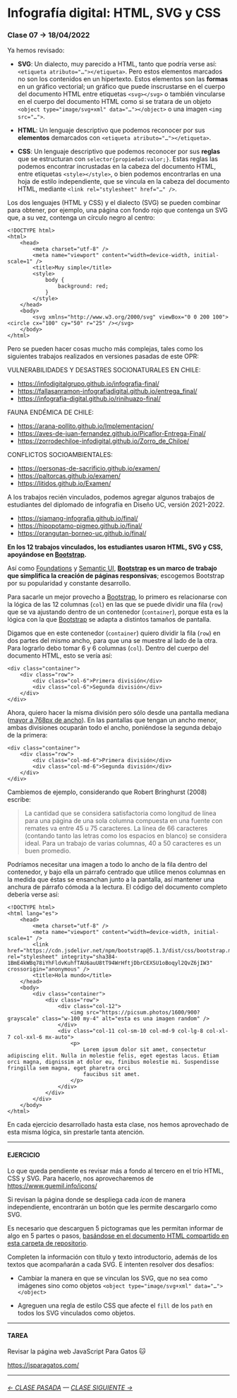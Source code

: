 # Infografía digital: HTML, SVG y CSS

### Clase 07 → 18/04/2022

Ya hemos revisado:
 
- **SVG**: Un dialecto, muy parecido a HTML, tanto que podría verse así: `<etiqueta atributo="…"></etiqueta>`. Pero estos elementos marcados no son los contenidos en un hipertexto. Estos elementos son las **formas** en un gráfico vectorial; un gráfico que puede inscrustarse en el cuerpo del documento HTML entre etiquetas `<svg></svg>` o también vincularse en el cuerpo del documento HTML como si se tratara de un objeto `<object type="image/svg+xml" data="…"></object>` o una imagen `<img src="…">`.

- **HTML**: Un lenguaje descriptivo que podemos reconocer por sus **elementos** demarcados con `<etiqueta atributo="…"></etiqueta>`.

- **CSS**: Un lenguaje descriptivo que podemos reconocer por sus **reglas** que se estructuran con `selector{propiedad:valor;}`. Estas reglas las podemos encontrar incrustadas en la cabeza del documento HTML, entre etiquetas `<style></style>`, o bien podemos encontrarlas en una hoja de estilo independiente, que se vincula en la cabeza del documento HTML, mediante `<link rel="stylesheet" href="…" />`.


Los dos lenguajes (HTML y CSS) y el dialecto (SVG) se pueden combinar para obtener, por ejemplo, una página con fondo rojo que contenga un SVG que, a su vez, contenga un círculo negro al centro:

```
<!DOCTYPE html>
<html>
    <head>
        <meta charset="utf-8" />
        <meta name="viewport" content="width=device-width, initial-scale=1" />
        <title>Muy simple</title>
        <style>
            body {
                background: red;
            }
        </style>
    </head>
    <body>
        <svg xmlns="http://www.w3.org/2000/svg" viewBox="0 0 200 100"><circle cx="100" cy="50" r="25" /></svg>
    </body>
</html>
```

Pero se pueden hacer cosas mucho más complejas, tales como los siguientes trabajos realizados en versiones pasadas de este OPR:

VULNERABILIDADES Y DESASTRES SOCIONATURALES EN CHILE:

- https://infodigitalgrupo.github.io/infografia-final/
- https://fallasanramon-infografiadigital.github.io/entrega_final/
- https://infografia-digital.github.io/rinihuazo-final/

FAUNA ENDÉMICA DE CHILE:

- https://arana-pollito.github.io/Implementacion/
- https://aves-de-juan-fernandez.github.io/Picaflor-Entrega-Final/
- https://zorrodechiloe-infodigital.github.io/Zorro_de_Chiloe/

CONFLICTOS SOCIOAMBIENTALES:

- https://personas-de-sacrificio.github.io/examen/
- https://paltorcas.github.io/examen/
- https://litidos.github.io/Examen/

A los trabajos recién vinculados, podemos agregar algunos trabajos de estudiantes del diplomado de infografía en Diseño UC, versión 2021-2022.

- https://siamang-infografia.github.io/final/
- https://hipopotamo-pigmeo.github.io/final/
- https://orangutan-borneo-uc.github.io/final/

**En los 12 trabajos vinculados, los estudiantes usaron HTML, SVG y CSS, apoyándose en [Bootstrap](https://getbootstrap.com/).**

Así como [Foundations](https://get.foundation/) y [Semantic UI](https://semantic-ui.com/), **[Bootstrap](https://getbootstrap.com/) es un marco de trabajo  que simplifica la creación de páginas responsivas**; escogemos Bootstrap por su popularidad y constante desarrollo.

Para sacarle un mejor provecho a [Bootstrap](https://getbootstrap.com/), lo primero es relacionarse con la lógica de las 12 columnas (`col`) en las que se puede dividir una fila (`row`) que se va ajustando dentro de un contenedor (`container`), porque esta es la lógica con la que [Bootstrap](https://getbootstrap.com/) se adapta a distintos tamaños de pantalla.

Digamos que en este contenedor (`container`) quiero dividir la fila (`row`) en dos partes del mismo ancho, para que una se muestre al lado de la otra. Para lograrlo debo tomar 6 y 6 columnas (`col`). Dentro del cuerpo del documento HTML, esto se vería así:

```
<div class="container">
    <div class="row">
        <div class="col-6">Primera división</div>
        <div class="col-6">Segunda división</div>
    </div>
</div>
```

Ahora, quiero hacer la misma división pero sólo desde una pantalla mediana ([mayor a 768px de ancho](https://getbootstrap.com/docs/5.0/layout/breakpoints/#available-breakpoints)). En las pantallas que tengan un ancho menor, ambas divisiones ocuparán todo el ancho, poniéndose la segunda debajo de la primera:

```
<div class="container">
    <div class="row">
        <div class="col-md-6">Primera división</div>
        <div class="col-md-6">Segunda división</div>
    </div>
</div>
```

Cambiemos de ejemplo, considerando que Robert Bringhurst (2008) escribe:

> La cantidad que se considera satisfactoria como longitud de línea para una página de una sola columna compuesta en una fuente con remates va entre 45 u 75 caracteres. La línea de 66 caracteres (contando tanto las letras como los espacios en blanco) se considera ideal. Para un trabajo de varias columnas, 40 a 50 caracteres es un buen promedio.

Podríamos necesitar una imagen a todo lo ancho de la fila dentro del contenedor, y bajo ella un párrafo centrado que utilice menos columnas en la medida que éstas se ensanchan junto a la pantalla, así mantener una anchura de párrafo cómoda a la lectura. El código del documento completo debería verse así:

```
<!DOCTYPE html>
<html lang="es">
    <head>
        <meta charset="utf-8" />
        <meta name="viewport" content="width=device-width, initial-scale=1" />
        <link href="https://cdn.jsdelivr.net/npm/bootstrap@5.1.3/dist/css/bootstrap.min.css" rel="stylesheet" integrity="sha384-1BmE4kWBq78iYhFldvKuhfTAU6auU8tT94WrHftjDbrCEXSU1oBoqyl2QvZ6jIW3" crossorigin="anonymous" />
        <title>Hola mundo</title>
    </head>
    <body>
        <div class="container">
            <div class="row">
                <div class="col-12">
                    <img src="https://picsum.photos/1600/900?grayscale" class="w-100 my-4" alt="esta es una imagen random" />
                </div>
                <div class="col-11 col-sm-10 col-md-9 col-lg-8 col-xl-7 col-xxl-6 mx-auto">
                    <p>
                        Lorem ipsum dolor sit amet, consectetur adipiscing elit. Nulla in molestie felis, eget egestas lacus. Etiam orci magna, dignissim at dolor eu, finibus molestie mi. Suspendisse fringilla sem magna, eget pharetra orci
                        faucibus sit amet.
                    </p>
                </div>
            </div>
        </div>
    </body>
</html>
```

En cada ejercicio desarrollado hasta esta clase, nos hemos aprovechado de esta misma lógica, sin prestarle tanta atención.

- - - - - - - 

#### EJERCICIO

Lo que queda pendiente es revisar más a fondo al tercero en el trío HTML, CSS y SVG. Para hacerlo, nos aprovecharemos de https://www.guemil.info/icons/

Si revisan la página donde se despliega cada *icon* de manera independiente, encontrarán un botón que les permite descargarlo como SVG. 

Es necesario que descarguen 5 pictogramas que les permitan informar de algo en 5 partes o pasos, [basándose en el documento HTML compartido en esta carpeta de repositorio](https://profesorfaco.github.io/dno075-2022-1/clase-07/).

Completen la información con título y texto introductorio, además de los textos que acompañarán a cada SVG. E intenten resolver dos desafíos:

- Cambiar la manera en que se vinculan los SVG, que no sea como imágenes sino como objetos `<object type="image/svg+xml" data="…"></object>`

- Agreguen una regla de estilo CSS que afecte el `fill` de los `path` en todos los SVG vinculados como objetos. 


- - - - - - - 

#### TAREA

Revisar la página web JavaScript Para Gatos :cat:  

https://jsparagatos.com/


- - - - - - - -

###### [← CLASE PASADA](https://github.com/profesorfaco/dno075-2022-1/tree/main/clase-06) — [CLASE SIGUIENTE →](https://github.com/profesorfaco/dno075-2022-1/tree/main/clase-09) 
